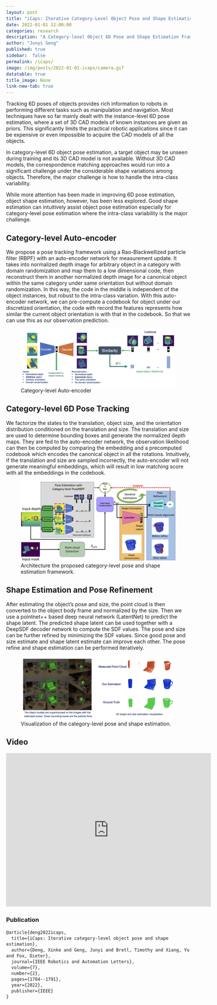 ```yaml
---
layout: post
title: "iCaps: Iterative Category-Level Object Pose and Shape Estimation"
date: 2022-01-01 12:00:00
categories: research
description: "A Category-level Object 6D Pose and Shape Estimation Framework"
author: "Junyi Geng"
published: true
sidebar:  false
permalink: /icaps/
image: /img/posts/2022-01-01-icaps/camera.gif
datatable: true
title_image: None
link-new-tab: true
---
```





Tracking 6D poses of objects provides rich information to robots in performing different tasks such as manipulation and navigation. Most techniques have so far mainly dealt with the instance-level 6D pose estimation, where a set of 3D CAD models of known instances are given as priors. This significantly limits the practical robotic applications since it can be expensive or even impossible to acquire the CAD models of all the objects.

In category-level 6D object pose estimation, a target object may be unseen during training and its 3D CAD model is not available. Without 3D CAD models, the correspondence matching approaches would run into a significant challenge under the considerable shape variations among objects. Therefore, the major challenge is how to handle the intra-class variability.

While more attention has been made in improving 6D pose estimation, object shape estimation, however, has been less explored. Good shape estimation
can intuitively assist object pose estimation especially for category-level pose estimation where the intra-class variability is the major challenge.


## Category-level Auto-encoder
We propose a pose tracking framework using a Rao-Blackwellized particle filter (RBPF) with an auto-encoder network for measurement update.
It takes into normalized depth image for arbitrary object in a category with domain randomization and map them to a low dimensional code, then reconstruct them in another normalized depth image for a canonical object within the same category under same orientation but without domain randomization. In this way, the code in the middle is independent of the object instances, but robust to the intra-class variation.
With this auto-encoder network, we can pre-compute a codebook for object under our discretized orientation, the code with record the features represents how similar the current object orientation is with that in the codebook. So that we can use this as our observation prediction.

<figure>
 <img src="/img/posts/2022-01-01-icaps/ctgr_aae.png"/>
 <figcaption>
        Category-level Auto-encoder
 </figcaption>
</figure>

## Category-level 6D Pose Tracking 
We factorize the states to the translation, object size, and the orientation distribution conditioned on the translation and size. The translation and size are used to determine bounding boxes and generate the normalized depth maps.
They are fed to the auto-encoder network, the observation likelihood can then be computed by comparing the embedding and a precomputed codebook which encodes the canonical object in all the rotations.
Intuitively, if the translation and size are sampled incorrectly, the auto-encoder will not generate meaningful embeddings, which will result in low matching score with all the embeddings in the codebook.

<figure>
 <img src="/img/posts/2022-01-01-icaps/system_diagram.png"/>
 <figcaption>
        Architecture the proposed category-level pose and shape estimation framework.
 </figcaption>
</figure>

## Shape Estimation and Pose Refinement
After estimating the object’s pose and size, the point cloud is then converted to the object body frame and normalized by the size.
Then we use a pointnet++ based deep neural network (LatentNet) to predict the shape latent. 
The predicted shape latent can be used together with a DeepSDF decoder network to compute the SDF values.
The pose and size can be further refined by minimizing the SDF values. 
Since good pose and size estimate and shape latent estimate can improve each other. The pose refine and shape estimation can be performed iteratively.


<figure>
 <img src="/img/posts/2022-01-01-icaps/pose_v.png"/>
 <figcaption>
        Visualization of the category-level pose and shape estimation.
 </figcaption>
</figure>



## Video

<!-- {% youtube 3AMcM3uUaUw %} -->
<iframe width="560" height="420" src="https://www.youtube.com/embed/3AMcM3uUaUw" frameborder="0" allowfullscreen></iframe>


### Publication
```
@article{deng2022icaps,
  title={iCaps: Iterative category-level object pose and shape estimation},
  author={Deng, Xinke and Geng, Junyi and Bretl, Timothy and Xiang, Yu and Fox, Dieter},
  journal={IEEE Robotics and Automation Letters},
  volume={7},
  number={2},
  pages={1784--1791},
  year={2022},
  publisher={IEEE}
}

```
